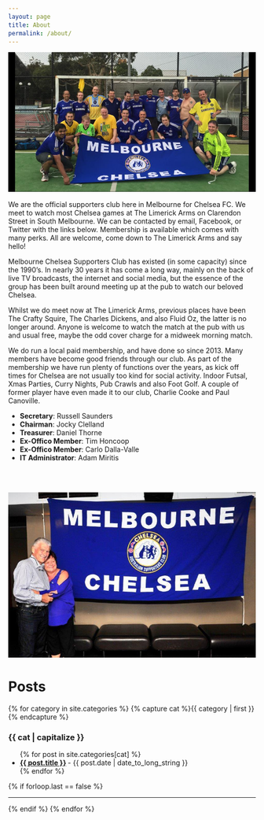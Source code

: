 ```yaml
---
layout: page
title: About
permalink: /about/
---
```

![abouttwo](/assets/about-us.jpg)


We are the official supporters club here in Melbourne for Chelsea FC.
We meet to watch most Chelsea games at The Limerick Arms on Clarendon Street in South Melbourne. We can be contacted by email, Facebook, or Twitter with the links below. Membership is available which comes with many perks. All are welcome, come down to The Limerick Arms and say hello!

Melbourne Chelsea Supporters Club has existed (in some capacity) since the 1990’s. In nearly 30 years it has come a long way, mainly on the back of live TV broadcasts, the internet and social media, but the essence of the group has been built around meeting up at the pub to watch our beloved Chelsea.

Whilst we do meet now at The Limerick Arms, previous places have been The Crafty Squire, The Charles Dickens, and also Fluid Oz, the latter is no longer around. Anyone is welcome to watch the match at the pub with us and usual free, maybe the odd cover charge for a midweek morning match.

We do run a local paid membership, and have done so since 2013. Many members have become good friends through our club.
As part of the membership we have run plenty of functions over the years, as kick off times for Chelsea are not usually too kind for social activity. Indoor Futsal, Xmas Parties, Curry Nights, Pub Crawls and also Foot Golf.
A couple of former player have even made it to our club, Charlie Cooke and Paul Canoville.

- **Secretary**: Russell Saunders
- **Chairman**: Jocky Clelland
- **Treasurer**: Daniel Thorne
- **Ex-Offico Member**: Tim Honcoop
- **Ex-Offico Member**: Carlo Dalla-Valle
- **IT Administrator**: Adam Miritis

<br>

<br>

![abouttwo](/assets/about2.jpg)

# Posts

{% for category in site.categories %}
  {% capture cat %}{{ category | first }}{% endcapture %}
  <h3 id="{{cat}}">{{ cat | capitalize }}</h3>
  <ul class="posts-list">
  {% for post in site.categories[cat] %}
    <li>
      <strong>
        <a href="{{ post.url | prepend: site.baseurl }}">{{ post.title }}</a>
      </strong>
      <span class="post-date">- {{ post.date | date_to_long_string }}</span>
    </li>
  {% endfor %}
  </ul>
  {% if forloop.last == false %}<hr>{% endif %}
{% endfor %}
